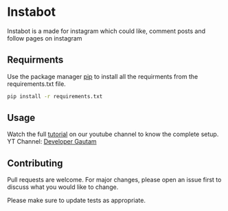 # Instabot
Instabot is a made for instagram which could like, comment posts and follow pages on instagram

## Requirments

Use the package manager [pip](https://pip.pypa.io/en/stable/) to install all the requirments from the requirements.txt file.

```bash
pip install -r requirements.txt
```

## Usage
Watch the full [tutorial](https://youtu.be/aaDBsGIPG4M) on our youtube channel to know the complete setup. 
YT Channel: [Developer Gautam](https://www.youtube.com/channel/UCHc8grk1qQ_LjEODq0clKqA)

## Contributing
Pull requests are welcome. For major changes, please open an issue first to discuss what you would like to change.

Please make sure to update tests as appropriate.

